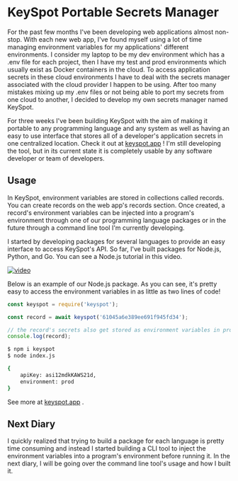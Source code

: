 [//]: # (title: KeySpot Portable Secrets Manager)
[//]: # (date: August 12, 2021)
[//]: # (hero: https://keyspot.app/logo.png)
[//]: # (description: For my first dev diary I'm going to be going over KeySpot, a secrets manager designed to remove the need for .env files for any project.)

# KeySpot Portable Secrets Manager

For the past few months I've been developing web applications almost non-stop. With each new web app, I've found myself using a lot of time managing environment variables for my applications' different environments. I consider my laptop to be my dev environment which has a .env file for each project, then I have my test and prod environments which usually exist as Docker containers in the cloud. To access application secrets in these cloud environments I have to deal with the secrets manager associated with the cloud provider I happen to be using. After too many mistakes mixing up my .env files or not being able to port my secrets from one cloud to another, I decided to develop my own secrets manager named KeySpot. 

For three weeks I've been building KeySpot with the aim of making it portable to any programming language and any system as well as having an easy to use interface that stores all of a developer's application secrets in one centralized location. Check it out at [keyspot.app](https://keyspot.app) ! I'm still developing the tool, but in its current state it is completely usable by any software developer or team of developers.

## Usage

In KeySpot, environment variables are stored in collections called records. You can create records on the web app's records section. Once created, a record's environment variables can be injected into a program's environment through one of our programming language packages or in the future through a command line tool I'm currently developing.

I started by developing packages for several languages to provide an easy interface to access KeySpot's API. So far, I've built packages for Node.js, Python, and Go. You can see a Node.js tutorial in this video.

[![video](https://img.youtube.com/vi/RmNm8rJ_AO0/0.jpg)](https://www.youtube.com/watch?v=RmNm8rJ_AO0)

Below is an example of our Node.js package. As you can see, it's pretty easy to access the environment variables in as little as two lines of code!

```javascript
const keyspot = require('keyspot');

const record = await keyspot('61045a6e389ee691f945fd34');

// the record's secrets also get stored as environment variables in process.env
console.log(record);
```

```bash
$ npm i keyspot
$ node index.js

{
    apiKey: asi12mdkKAWS21d,
    environment: prod
}
```

See more at [keyspot.app](https://keyspot.app) .

## Next Diary

I quickly realized that trying to build a package for each language is pretty time consuming and instead I started building a CLI tool to inject the environment variables into a program's environment before running it. In the next diary, I will be going over the command line tool's usage and how I built it.
